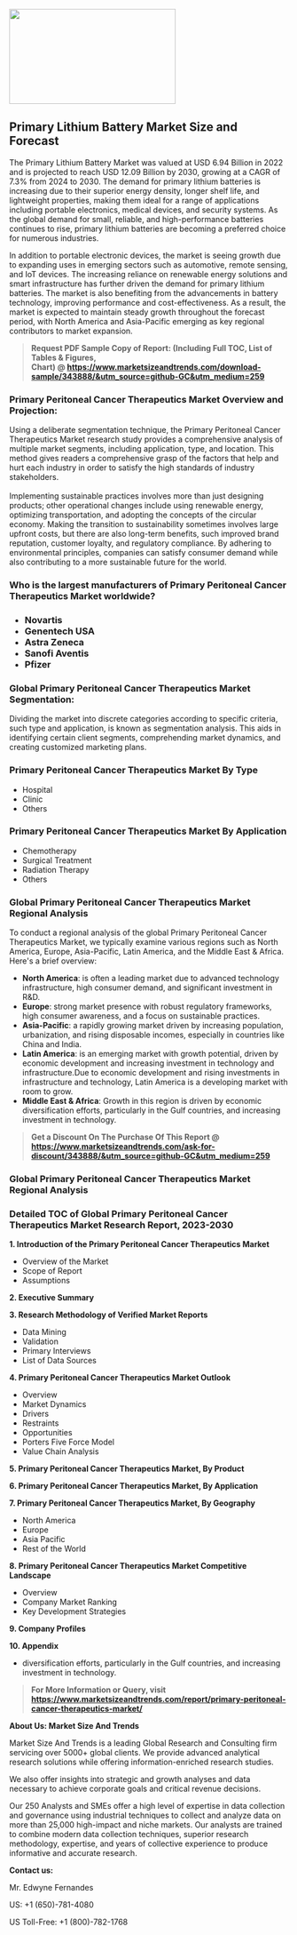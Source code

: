 <p><img class="alignnone size-medium wp-image-20088" src="https://ffe5etoiles.com/wp-content/uploads/2024/12/MST1-300x171.png" alt="" width="300" height="171" /></p><h2>Primary Lithium Battery Market Size and Forecast</h2><p>The Primary Lithium Battery Market was valued at USD 6.94 Billion in 2022 and is projected to reach USD 12.09 Billion by 2030, growing at a CAGR of 7.3% from 2024 to 2030. The demand for primary lithium batteries is increasing due to their superior energy density, longer shelf life, and lightweight properties, making them ideal for a range of applications including portable electronics, medical devices, and security systems. As the global demand for small, reliable, and high-performance batteries continues to rise, primary lithium batteries are becoming a preferred choice for numerous industries.</p><p>In addition to portable electronic devices, the market is seeing growth due to expanding uses in emerging sectors such as automotive, remote sensing, and IoT devices. The increasing reliance on renewable energy solutions and smart infrastructure has further driven the demand for primary lithium batteries. The market is also benefiting from the advancements in battery technology, improving performance and cost-effectiveness. As a result, the market is expected to maintain steady growth throughout the forecast period, with North America and Asia-Pacific emerging as key regional contributors to market expansion.</p></p><blockquote id="" class=""><strong>Request PDF Sample Copy of Report: (Including Full TOC, List of Tables &amp; Figures, Chart)&nbsp;@&nbsp;<strong><a href="https://www.marketsizeandtrends.com/download-sample/343888/&utm_source=github-GC&utm_medium=259" target="_blank">https://www.marketsizeandtrends.com/download-sample/343888/&utm_source=github-GC&utm_medium=259</a></strong></strong></blockquote><h3 id="" class="">Primary Peritoneal Cancer Therapeutics Market&nbsp;Overview and Projection:</h3><p id="" class="">Using a deliberate segmentation technique, the Primary Peritoneal Cancer Therapeutics Market research study provides a comprehensive analysis of multiple market segments, including application, type, and location. This method gives readers a comprehensive grasp of the factors that help and hurt each industry in order to satisfy the high standards of industry stakeholders. <br /> <br />Implementing sustainable practices involves more than just designing products; other operational changes include using renewable energy, optimizing transportation, and adopting the concepts of the circular economy. Making the transition to sustainability sometimes involves large upfront costs, but there are also long-term benefits, such improved brand reputation, customer loyalty, and regulatory compliance. By adhering to environmental principles, companies can satisfy consumer demand while also contributing to a more sustainable future for the world.</p><h3 id="" class="">Who is the largest manufacturers of&nbsp;Primary Peritoneal Cancer Therapeutics Market worldwide?</h3><h3 class=""><p><ul><li>Novartis </li><li> Genentech USA </li><li> Astra Zeneca </li><li> Sanofi Aventis </li><li> Pfizer</li></ul></p></h3><h3 id="" class="">Global&nbsp;Primary Peritoneal Cancer Therapeutics Market Segmentation:</h3><p id="" class="">Dividing the market into discrete categories according to specific criteria, such type and application, is known as segmentation analysis. This aids in identifying certain client segments, comprehending market dynamics, and creating customized marketing plans.</p><h3 id="" class="">Primary Peritoneal Cancer Therapeutics Market&nbsp;By Type</h3><p><p><ul><li>Hospital</li><li> Clinic</li><li> Others</p></li></ul></p></p><h3 id="" class="">Primary Peritoneal Cancer Therapeutics Market&nbsp;By Application</h3><p class=""><p><ul><li>Chemotherapy</li><li> Surgical Treatment</li><li> Radiation Therapy</li><li> Others</li></ul></p></p><h3 id="" class="">Global Primary Peritoneal Cancer Therapeutics Market Regional Analysis</h3><p id="" class="">To conduct a regional analysis of the global Primary Peritoneal Cancer Therapeutics Market, we typically examine various regions such as North America, Europe, Asia-Pacific, Latin America, and the Middle East &amp; Africa. Here's a brief overview:</p><ul><li><strong>North America</strong>: is often a leading market due to advanced technology infrastructure, high consumer demand, and significant investment in R&amp;D.</li><li><strong>Europe</strong>: strong market presence with robust regulatory frameworks, high consumer awareness, and a focus on sustainable practices.</li><li><strong>Asia-Pacific</strong>: a rapidly growing market driven by increasing population, urbanization, and rising disposable incomes, especially in countries like China and India.</li><li><strong>Latin America</strong>: is an emerging market with growth potential, driven by economic development and increasing investment in technology and infrastructure.Due to economic development and rising investments in infrastructure and technology, Latin America is a developing market with room to grow.</li><li><strong>Middle East &amp; Africa</strong>: Growth in this region is driven by economic diversification efforts, particularly in the Gulf countries, and increasing investment in technology.</li></ul><blockquote id="" class=""><strong>Get a Discount On The Purchase Of This Report @ <strong><a href="https://www.marketsizeandtrends.com/ask-for-discount/343888/&utm_source=github-GC&utm_medium=259" target="_blank">https://www.marketsizeandtrends.com/ask-for-discount/343888/&utm_source=github-GC&utm_medium=259</a></strong></strong></blockquote><h3 id="" class="">Global Primary Peritoneal Cancer Therapeutics Market Regional Analysis</h3><h3 id="" class="">Detailed TOC of Global Primary Peritoneal Cancer Therapeutics Market Research Report, 2023-2030</h3><p id="" class=""><strong>1. Introduction of the Primary Peritoneal Cancer Therapeutics Market</strong></p><ul><li>Overview of the Market</li><li>Scope of Report</li><li>Assumptions</li></ul><p id="" class=""><strong>2. Executive Summary</strong></p><p id="" class=""><strong>3. Research Methodology of Verified Market Reports</strong></p><ul><li>Data Mining</li><li>Validation</li><li>Primary Interviews</li><li>List of Data Sources</li></ul><p id="" class=""><strong>4. Primary Peritoneal Cancer Therapeutics Market Outlook</strong></p><ul><li>Overview</li><li>Market Dynamics</li><li>Drivers</li><li>Restraints</li><li>Opportunities</li><li>Porters Five Force Model</li><li>Value Chain Analysis</li></ul><p id="" class=""><strong>5. Primary Peritoneal Cancer Therapeutics Market, By Product</strong></p><p id="" class=""><strong>6. Primary Peritoneal Cancer Therapeutics Market, By Application</strong></p><p id="" class=""><strong>7. Primary Peritoneal Cancer Therapeutics Market, By Geography</strong></p><ul><li>North America</li><li>Europe</li><li>Asia Pacific</li><li>Rest of the World</li></ul><p id="" class=""><strong>8. Primary Peritoneal Cancer Therapeutics Market Competitive Landscape</strong></p><ul><li>Overview</li><li>Company Market Ranking</li><li>Key Development Strategies</li></ul><p id="" class=""><strong>9. Company Profiles</strong></p><p id="" class=""><strong>10. Appendix</strong></p><ul><li>diversification efforts, particularly in the Gulf countries, and increasing investment in technology.</li></ul><blockquote id="" class=""><strong>For More Information or Query, visit <strong><strong><a href="https://www.marketsizeandtrends.com/report/primary-peritoneal-cancer-therapeutics-market/" target="_blank">https://www.marketsizeandtrends.com/report/primary-peritoneal-cancer-therapeutics-market/</a></strong></strong></strong></blockquote><p id="" class=""><strong>About Us: Market Size And Trends</strong></p><p id="" class="">Market Size And Trends is a leading Global Research and Consulting firm servicing over 5000+ global clients. We provide advanced analytical research solutions while offering information-enriched research studies.</p><p id="" class="">We also offer insights into strategic and growth analyses and data necessary to achieve corporate goals and critical revenue decisions.</p><p id="" class="">Our 250 Analysts and SMEs offer a high level of expertise in data collection and governance using industrial techniques to collect and analyze data on more than 25,000 high-impact and niche markets. Our analysts are trained to combine modern data collection techniques, superior research methodology, expertise, and years of collective experience to produce informative and accurate research.</p><p id="" class=""><strong>Contact us:</strong></p><p id="" class="">Mr. Edwyne Fernandes</p><p id="" class="">US: +1 (650)-781-4080</p><p id="" class="">US Toll-Free: +1 (800)-782-1768</p>

